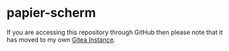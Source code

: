 # papier-scherm

If you are accessing this repository through GitHub then please note that it has
moved to my own [Gitea Instance](https://src.tty.cat/supakeen/papier-scherm).
